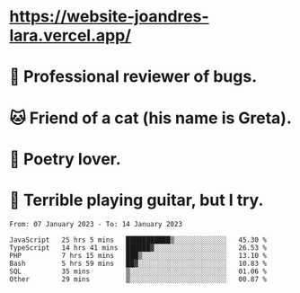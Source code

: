 # https://website-joandres-lara.vercel.app/
# 🐛 Professional reviewer of bugs.
# 🐱 Friend of a cat (his name is Greta).
# 📜 Poetry lover.
# 🎸 Terrible playing guitar, but I try.

<!--START_SECTION:waka-->

```text
From: 07 January 2023 - To: 14 January 2023

JavaScript   25 hrs 5 mins   ███████████▒░░░░░░░░░░░░░   45.30 %
TypeScript   14 hrs 41 mins  ██████▓░░░░░░░░░░░░░░░░░░   26.53 %
PHP          7 hrs 15 mins   ███▒░░░░░░░░░░░░░░░░░░░░░   13.10 %
Bash         5 hrs 59 mins   ██▓░░░░░░░░░░░░░░░░░░░░░░   10.83 %
SQL          35 mins         ▒░░░░░░░░░░░░░░░░░░░░░░░░   01.06 %
Other        29 mins         ▒░░░░░░░░░░░░░░░░░░░░░░░░   00.87 %
```

<!--END_SECTION:waka-->
